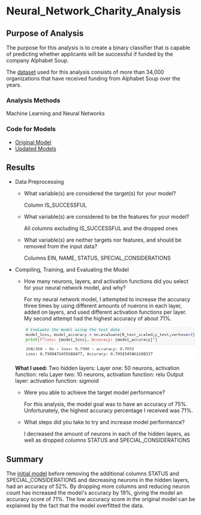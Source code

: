 # Neural_Network_Charity_Analysis
## Purpose of Analysis
The purpose for this analysis is to create a binary classifier that is capable of predicting whether applicants will be successful if funded by the company Alphabet Soup. 

The [dataset](https://github.com/Ariannatopbjerg/Neural_Network_Charity_Analysis/blob/main/Resources/charity_data.csv) used for this analysis consists of more than 34,000 organizations that have received funding from Alphabet Soup over the years. 

### Analysis Methods 
Machine Learning and Neural Networks
### Code for Models
- [Original Model](https://github.com/Ariannatopbjerg/Neural_Network_Charity_Analysis/blob/main/AlphabetSoupCharity.ipynb)
- [Updated Models](https://github.com/Ariannatopbjerg/Neural_Network_Charity_Analysis/blob/main/AlphabetSoupCharity_Optimization.ipynb)

## Results
- Data Preprocessing
  
  - What variable(s) are considered the target(s) for your model?
    
    Column IS_SUCCESSFUL 
  
  - What variable(s) are considered to be the features for your model?
    
    All columns excluding IS_SUCCESSFUL and the dropped ones
  
  - What variable(s) are neither targets nor features, and should be removed from the input data?
    
    Columns EIN, NAME, STATUS, SPECIAL_CONSIDERATIONS

- Compiling, Training, and Evaluating the Model
  
  - How many neurons, layers, and activation functions did you select for your neural network model, and why?
    
    For my neural network model, I attempted to increase the accuracy three times by using different amounts of nuerons in each layer, added on layers, and used different activation functions per layer. My second attempt had the highest accuracy of about 71%.
    
    ![](https://github.com/Ariannatopbjerg/Neural_Network_Charity_Analysis/blob/main/images/attempt2.PNG)
   
   **What I used:**
      Two hidden layers:
      Layer one: 50 neurons, activation function: relu
      Layer two: 10 neurons, activation function: relu
      Output layer: activation function: sigmoid
  
  - Were you able to achieve the target model performance?
   
    For this analysis, the model goal was to have an accuracy of 75%. Unfortunately, the highest accuracy percentage I received was 71%. 
  
  - What steps did you take to try and increase model performance?
  
    I decreased the amount of neurons in each of the hidden layers, as well as dropped columns STATUS and SPECIAL_CONSIDERATIONS
    
## Summary
  The [initial model](https://github.com/Ariannatopbjerg/Neural_Network_Charity_Analysis/blob/main/AlphabetSoupCharity.ipynb) before removing the additional columns STATUS and SPECIAL_CONSIDERATIONS and decreasing neurons in the hidden layers, had an accuracy of 52%. By dropping more columns and reducing neuron count has increased the model's accuracy by 19%, giving the model an accuracy score of 71%. The low accuracy score in the original model can be explained by the fact that the model overfitted the data. 
